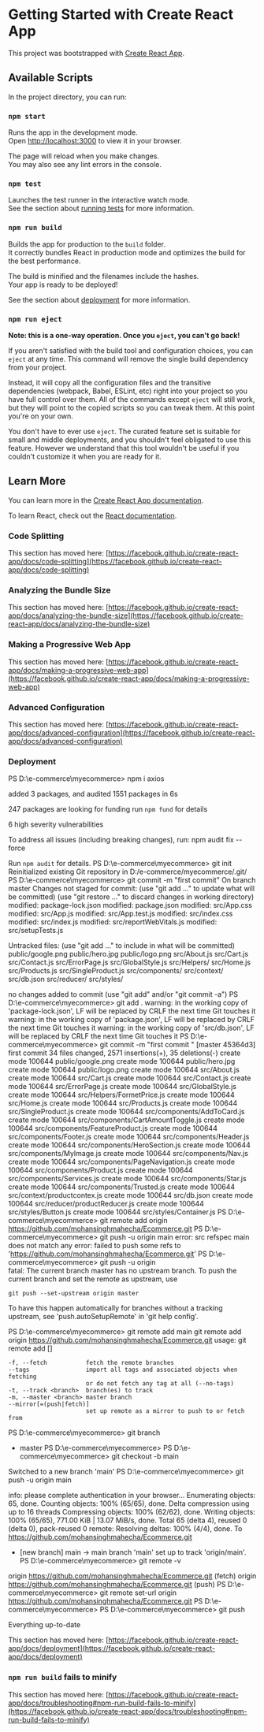 # Getting Started with Create React App

This project was bootstrapped with [Create React App](https://github.com/facebook/create-react-app).

## Available Scripts

In the project directory, you can run:

### `npm start`

Runs the app in the development mode.\
Open [http://localhost:3000](http://localhost:3000) to view it in your browser.

The page will reload when you make changes.\
You may also see any lint errors in the console.

### `npm test`

Launches the test runner in the interactive watch mode.\
See the section about [running tests](https://facebook.github.io/create-react-app/docs/running-tests) for more information.

### `npm run build`

Builds the app for production to the `build` folder.\
It correctly bundles React in production mode and optimizes the build for the best performance.

The build is minified and the filenames include the hashes.\
Your app is ready to be deployed!

See the section about [deployment](https://facebook.github.io/create-react-app/docs/deployment) for more information.

### `npm run eject`

**Note: this is a one-way operation. Once you `eject`, you can't go back!**

If you aren't satisfied with the build tool and configuration choices, you can `eject` at any time. This command will remove the single build dependency from your project.

Instead, it will copy all the configuration files and the transitive dependencies (webpack, Babel, ESLint, etc) right into your project so you have full control over them. All of the commands except `eject` will still work, but they will point to the copied scripts so you can tweak them. At this point you're on your own.

You don't have to ever use `eject`. The curated feature set is suitable for small and middle deployments, and you shouldn't feel obligated to use this feature. However we understand that this tool wouldn't be useful if you couldn't customize it when you are ready for it.

## Learn More

You can learn more in the [Create React App documentation](https://facebook.github.io/create-react-app/docs/getting-started).

To learn React, check out the [React documentation](https://reactjs.org/).

### Code Splitting

This section has moved here: [https://facebook.github.io/create-react-app/docs/code-splitting](https://facebook.github.io/create-react-app/docs/code-splitting)

### Analyzing the Bundle Size

This section has moved here: [https://facebook.github.io/create-react-app/docs/analyzing-the-bundle-size](https://facebook.github.io/create-react-app/docs/analyzing-the-bundle-size)

### Making a Progressive Web App

This section has moved here: [https://facebook.github.io/create-react-app/docs/making-a-progressive-web-app](https://facebook.github.io/create-react-app/docs/making-a-progressive-web-app)

### Advanced Configuration

This section has moved here: [https://facebook.github.io/create-react-app/docs/advanced-configuration](https://facebook.github.io/create-react-app/docs/advanced-configuration)

### Deployment


PS D:\e-commerce\myecommerce> npm i axios

added 3 packages, and audited 1551 packages in 6s

247 packages are looking for funding
  run `npm fund` for details

6 high severity vulnerabilities

To address all issues (including breaking changes), run:
  npm audit fix --force

Run `npm audit` for details.
PS D:\e-commerce\myecommerce> git init
Reinitialized existing Git repository in D:/e-commerce/myecommerce/.git/
PS D:\e-commerce\myecommerce> git commit -m "first commit"
On branch master
Changes not staged for commit:
  (use "git add <file>..." to update what will be committed)
  (use "git restore <file>..." to discard changes in working directory)
        modified:   package-lock.json
        modified:   package.json
        modified:   src/App.css
        modified:   src/App.js
        modified:   src/App.test.js
        modified:   src/index.css
        modified:   src/index.js
        modified:   src/reportWebVitals.js
        modified:   src/setupTests.js

Untracked files:
  (use "git add <file>..." to include in what will be committed)
        public/google.png
        public/hero.jpg
        public/logo.png
        src/About.js
        src/Cart.js
        src/Contact.js
        src/ErrorPage.js
        src/GlobalStyle.js
        src/Helpers/
        src/Home.js
        src/Products.js
        src/SingleProduct.js
        src/components/
        src/context/
        src/db.json
        src/reducer/
        src/styles/

no changes added to commit (use "git add" and/or "git commit -a")
PS D:\e-commerce\myecommerce> git add .
warning: in the working copy of 'package-lock.json', LF will be replaced by CRLF the next time Git touches it
warning: in the working copy of 'package.json', LF will be replaced by CRLF the next time Git touches it
warning: in the working copy of 'src/db.json', LF will be replaced by CRLF the next time Git touches it
PS D:\e-commerce\myecommerce>  git commit -m "first commit " 
[master 45364d3] first commit
 34 files changed, 2571 insertions(+), 35 deletions(-)
 create mode 100644 public/google.png
 create mode 100644 public/hero.jpg
 create mode 100644 public/logo.png
 create mode 100644 src/About.js
 create mode 100644 src/Cart.js
 create mode 100644 src/Contact.js
 create mode 100644 src/ErrorPage.js
 create mode 100644 src/GlobalStyle.js
 create mode 100644 src/Helpers/FormetPrice.js
 create mode 100644 src/Home.js
 create mode 100644 src/Products.js
 create mode 100644 src/SingleProduct.js
 create mode 100644 src/components/AddToCard.js
 create mode 100644 src/components/CartAmountToggle.js
 create mode 100644 src/components/FeatureProduct.js
 create mode 100644 src/components/Footer.js
 create mode 100644 src/components/Header.js
 create mode 100644 src/components/HeroSection.js
 create mode 100644 src/components/MyImage.js
 create mode 100644 src/components/Nav.js
 create mode 100644 src/components/PageNavigation.js
 create mode 100644 src/components/Product.js
 create mode 100644 src/components/Services.js
 create mode 100644 src/components/Star.js
 create mode 100644 src/components/Trusted.js
 create mode 100644 src/context/productcontex.js
 create mode 100644 src/db.json
 create mode 100644 src/reducer/productReducer.js
 create mode 100644 src/styles/Button.js
 create mode 100644 src/styles/Container.js
PS D:\e-commerce\myecommerce> git remote add origin https://github.com/mohansinghmahecha/Ecommerce.git
PS D:\e-commerce\myecommerce> git push -u origin main
error: src refspec main does not match any
error: failed to push some refs to 'https://github.com/mohansinghmahecha/Ecommerce.git'
PS D:\e-commerce\myecommerce> git push -u origin     
fatal: The current branch master has no upstream branch.
To push the current branch and set the remote as upstream, use

    git push --set-upstream origin master

To have this happen automatically for branches without a tracking
upstream, see 'push.autoSetupRemote' in 'git help config'.

PS D:\e-commerce\myecommerce>  git remote add main git remote add origin https://github.com/mohansinghmahecha/Ecommerce.git
usage: git remote add [<options>] <name> <url>

    -f, --fetch           fetch the remote branches
    --tags                import all tags and associated objects when fetching
                          or do not fetch any tag at all (--no-tags)
    -t, --track <branch>  branch(es) to track
    -m, --master <branch> master branch
    --mirror[=(push|fetch)]
                          set up remote as a mirror to push to or fetch from

PS D:\e-commerce\myecommerce> git branch
* master
PS D:\e-commerce\myecommerce> 
PS D:\e-commerce\myecommerce> git checkout -b main
>>
Switched to a new branch 'main'
PS D:\e-commerce\myecommerce> git push -u origin main
>> 
info: please complete authentication in your browser...
Enumerating objects: 65, done.
Counting objects: 100% (65/65), done.
Delta compression using up to 16 threads
Compressing objects: 100% (62/62), done.
Writing objects: 100% (65/65), 771.00 KiB | 13.07 MiB/s, done.
Total 65 (delta 4), reused 0 (delta 0), pack-reused 0
remote: Resolving deltas: 100% (4/4), done.
To https://github.com/mohansinghmahecha/Ecommerce.git
 * [new branch]      main -> main
branch 'main' set up to track 'origin/main'.
PS D:\e-commerce\myecommerce> git remote -v
>>
origin  https://github.com/mohansinghmahecha/Ecommerce.git (fetch)
origin  https://github.com/mohansinghmahecha/Ecommerce.git (push)
PS D:\e-commerce\myecommerce> git remote set-url origin https://github.com/mohansinghmahecha/Ecommerce.git
PS D:\e-commerce\myecommerce> 
PS D:\e-commerce\myecommerce> git push
>>
Everything up-to-date

This section has moved here: [https://facebook.github.io/create-react-app/docs/deployment](https://facebook.github.io/create-react-app/docs/deployment)

### `npm run build` fails to minify

This section has moved here: [https://facebook.github.io/create-react-app/docs/troubleshooting#npm-run-build-fails-to-minify](https://facebook.github.io/create-react-app/docs/troubleshooting#npm-run-build-fails-to-minify)
